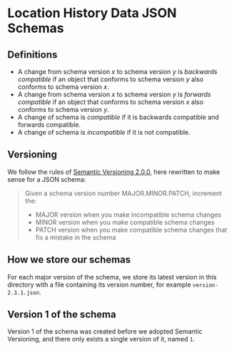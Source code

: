 # Location History Data JSON Schemas

## Definitions

- A change from schema version $x$ to schema version $y$ is _backwards compatible_ if an object that conforms to schema version $y$ also conforms to schema version $x$.
- A change from schema version $x$ to schema version $y$ is _forwards compatible_ if an object that conforms to schema version $x$ also conforms to schema version $y$.
- A change of schema is _compatible_ if it is backwards compatible and forwards compatible.
- A change of schema is _incompatible_ if it is not compatible.

## Versioning

We follow the rules of [Semantic Versioning 2.0.0](https://semver.org/spec/v2.0.0.html), here rewritten to make sense for a JSON schema:

> Given a schema version number MAJOR.MINOR.PATCH, increment the:
>
> - MAJOR version when you make incompatible schema changes
> - MINOR version when you make compatible schema changes
> - PATCH version when you make compatible schema changes that fix a mistake in the schema

## How we store our schemas

For each major version of the schema, we store its latest version in this directory with a file containing its version number, for example `version-2.3.1.json`.

## Version 1 of the schema

Version 1 of the schema was created before we adopted Semantic Versioning, and there only exists a single version of it, named `1`.
